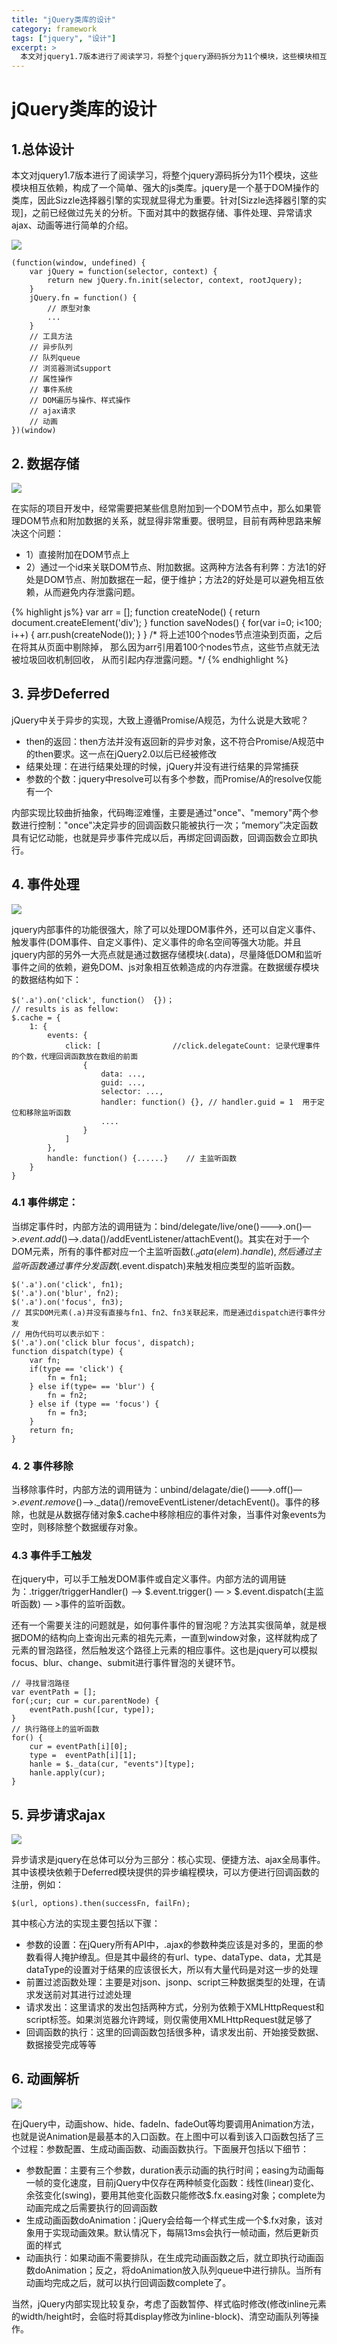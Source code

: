 ```yaml
---
title: "jQuery类库的设计"
category: framework
tags: ["jquery", "设计"]
excerpt: >
  本文对jquery1.7版本进行了阅读学习，将整个jquery源码拆分为11个模块，这些模块相互依赖，构成了一个简单、强大的js类库。
---
```


# jQuery类库的设计

## 1.总体设计

 本文对jquery1.7版本进行了阅读学习，将整个jquery源码拆分为11个模块，这些模块相互依赖，构成了一个简单、强大的js类库。jquery是一个基于DOM操作的类库，因此Sizzle选择器引擎的实现就显得尤为重要。针对[Sizzle选择器引擎的实现]，之前已经做过先关的分析。下面对其中的数据存储、事件处理、异常请求ajax、动画等进行简单的介绍。

![](../img/jquery/total.png)

    (function(window, undefined) {
        var jQuery = function(selector, context) {
            return new jQuery.fn.init(selector, context, rootJquery);
        }
        jQuery.fn = function() {
            // 原型对象
            ...
        }
        // 工具方法
        // 异步队列
        // 队列queue
        // 浏览器测试support
        // 属性操作
        // 事件系统
        // DOM遍历与操作、样式操作
        // ajax请求
        // 动画
    })(window)

## 2. 数据存储

![](../img/jquery/data.png)

在实际的项目开发中，经常需要把某些信息附加到一个DOM节点中，那么如果管理DOM节点和附加数据的关系，就显得非常重要。很明显，目前有两种思路来解决这个问题：

- 1）直接附加在DOM节点上
- 2）通过一个id来关联DOM节点、附加数据。这两种方法各有利弊：方法1的好处是DOM节点、附加数据在一起，便于维护；方法2的好处是可以避免相互依赖，从而避免内存泄露问题。

{% highlight js%}
var arr = [];
function createNode() {
     return document.createElement('div');
}
function saveNodes() {
    for(var i=0; i<100; i++) {
        arr.push(createNode());
    }
}
/* 将上述100个nodes节点渲染到页面，之后在将其从页面中剔除掉，
那么因为arr引用着100个nodes节点，这些节点就无法被垃圾回收机制回收，
从而引起内存泄露问题。*/
{% endhighlight %}

## 3. 异步Deferred

jQuery中关于异步的实现，大致上遵循Promise/A规范，为什么说是大致呢？

- then的返回：then方法并没有返回新的异步对象，这不符合Promise/A规范中的then要求。这一点在jQuery2.0以后已经被修改
- 结果处理：在进行结果处理的时候，jQuery并没有进行结果的异常捕获
- 参数的个数：jquery中resolve可以有多个参数，而Promise/A的resolve仅能有一个

内部实现比较曲折抽象，代码晦涩难懂，主要是通过"once"、"memory"两个参数进行控制："once"决定异步的回调函数只能被执行一次；“memory”决定函数具有记忆动能，也就是异步事件完成以后，再绑定回调函数，回调函数会立即执行。

## 4. 事件处理

![](../img/jquery/event.png)

 jquery内部事件的功能很强大，除了可以处理DOM事件外，还可以自定义事件、触发事件(DOM事件、自定义事件)、定义事件的命名空间等强大功能。并且jquery内部的另外一大亮点就是通过数据存储模块(.data)，尽量降低DOM和监听事件之间的依赖，避免DOM、js对象相互依赖造成的内存泄露。在数据缓存模块的数据结构如下：

    $('.a').on('click', function(） {})；
    // results is as fellow:
    $.cache = {
        1: {
            events: {
                click: [                //click.delegateCount: 记录代理事件的个数，代理回调函数放在数组的前面
                    {
                        data: ...,
                        guid: ...,
                        selector: ...,
                        handler: function() {}, // handler.guid = 1  用于定位和移除监听函数
                        ....
                    }
                ]
            },
            handle: function() {......}    // 主监听函数
        }
    }

### 4.1 事件绑定：

当绑定事件时，内部方法的调用链为：bind/delegate/live/one()--->.on()—>$.event.add()—>$.data()/addEventListener/attachEvent()。其实在对于一个DOM元素，所有的事件都对应一个主监听函数($._data(elem).handle),然后通过主监听函数通过事件分发函数($.event.dispatch)来触发相应类型的监听函数。

    $('.a').on('click', fn1);
    $('.a').on('blur', fn2);
    $('.a').on('focus', fn3);
    // 其实DOM元素(.a)并没有直接与fn1、fn2、fn3关联起来，而是通过dispatch进行事件分发
    // 用伪代码可以表示如下：
    $('.a').on('click blur focus', dispatch);
    function dispatch(type) {
        var fn;
        if(type == 'click') {
            fn = fn1;
        } else if(type= == 'blur') {
            fn = fn2;
        } else if (type == 'focus') {
            fn = fn3;
        }
        return fn;
    }

### 4. 2 事件移除

当移除事件时，内部方法的调用链为：unbind/delagate/die()--->.off()—>$.event.remove()—>$._data()/removeEventListener/detachEvent()。事件的移除，也就是从数据存储对象$.cache中移除相应的事件对象，当事件对象events为空时，则移除整个数据缓存对象。

### 4.3 事件手工触发

在jquery中，可以手工触发DOM事件或自定义事件。内部方法的调用链为：.trigger/triggerHandler() —> $.event.trigger() — > $.event.dispatch(主监听函数) — >事件的监听函数。

还有一个需要关注的问题就是，如何事件事件的冒泡呢？方法其实很简单，就是根据DOM的结构向上查询出元素的祖先元素，一直到window对象，这样就构成了元素的冒泡路径，然后触发这个路径上元素的相应事件。这也是jquery可以模拟focus、blur、change、submit进行事件冒泡的关键环节。

    // 寻找冒泡路径
    var eventPath = [];
    for(;cur; cur = cur.parentNode) {
        eventPath.push([cur, type]);
    }
    // 执行路径上的监听函数
    for() {
        cur = eventPath[i][0];
        type =  eventPath[i][1];
        hanle = $._data(cur, "events")[type];
        hanle.apply(cur);
    }

## 5. 异步请求ajax

![](../img/jquery/ajax.png)

异步请求是jquery在总体可以分为三部分：核心实现、便捷方法、ajax全局事件。其中该模块依赖于Deferred模块提供的异步编程模块，可以方便进行回调函数的注册，例如：

    $(url, options).then(successFn, failFn);

其中核心方法的实现主要包括以下骤：

- 参数的设置：在jQuery所有API中，.ajax的参数种类应该是对多的，里面的参数看得人掩护缭乱。但是其中最终的有url、type、dataType、data，尤其是dataType的设置对于结果的应该很长大，所以有大量代码是对这一步的处理
- 前置过滤函数处理：主要是对json、jsonp、script三种数据类型的处理，在请求发送前对其进行过滤处理
- 请求发出：这里请求的发出包括两种方式，分别为依赖于XMLHttpRequest和script标签。如果浏览器允许跨域，则仅需使用XMLHttpRequest就足够了
- 回调函数的执行：这里的回调函数包括很多种，请求发出前、开始接受数据、数据接受完成等等

## 6. 动画解析

![](../img/jquery/animation.png)

在jQuery中，动画show、hide、fadeIn、fadeOut等均要调用Animation方法，也就是说Animation是最基本的入口函数。在上图中可以看到该入口函数包括了三个过程：参数配置、生成动画函数、动画函数执行。下面展开包括以下细节：

- 参数配置：主要有三个参数，duration表示动画的执行时间；easing为动画每一帧的变化速度，目前jQuery中仅存在两种帧变化函数：线性(linear)变化、余弦变化(swing)，要用其他变化函数只能修改$.fx.easing对象；complete为动画完成之后需要执行的回调函数
- 生成动画函数doAnimation：jQuery会给每一个样式生成一个$.fx对象，该对象用于实现动画效果。默认情况下，每隔13ms会执行一帧动画，然后更新页面的样式
- 动画执行：如果动画不需要排队，在生成完动画函数之后，就立即执行动画函数doAnimation；反之，将doAnimation放入队列queue中进行排队。当所有动画均完成之后，就可以执行回调函数complete了。

当然，jQuery内部实现比较复杂，考虑了函数暂停、样式临时修改(修改inline元素的width/height时，会临时将其display修改为inline-block)、清空动画队列等操作。
